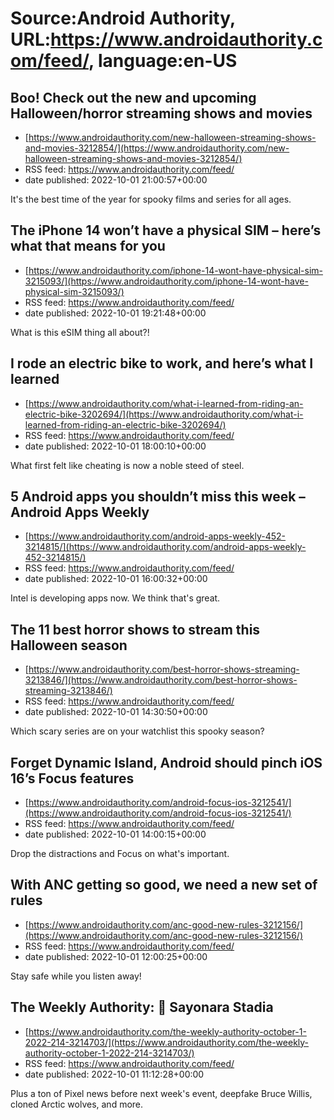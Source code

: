 # Source:Android Authority, URL:https://www.androidauthority.com/feed/, language:en-US

## Boo! Check out the new and upcoming Halloween/horror streaming shows and movies
 - [https://www.androidauthority.com/new-halloween-streaming-shows-and-movies-3212854/](https://www.androidauthority.com/new-halloween-streaming-shows-and-movies-3212854/)
 - RSS feed: https://www.androidauthority.com/feed/
 - date published: 2022-10-01 21:00:57+00:00

It's the best time of the year for spooky films and series for all ages.

## The iPhone 14 won’t have a physical SIM – here’s what that means for you
 - [https://www.androidauthority.com/iphone-14-wont-have-physical-sim-3215093/](https://www.androidauthority.com/iphone-14-wont-have-physical-sim-3215093/)
 - RSS feed: https://www.androidauthority.com/feed/
 - date published: 2022-10-01 19:21:48+00:00

What is this eSIM thing all about?!

## I rode an electric bike to work, and here’s what I learned
 - [https://www.androidauthority.com/what-i-learned-from-riding-an-electric-bike-3202694/](https://www.androidauthority.com/what-i-learned-from-riding-an-electric-bike-3202694/)
 - RSS feed: https://www.androidauthority.com/feed/
 - date published: 2022-10-01 18:00:10+00:00

What first felt like cheating is now a noble steed of steel.

## 5 Android apps you shouldn’t miss this week – Android Apps Weekly
 - [https://www.androidauthority.com/android-apps-weekly-452-3214815/](https://www.androidauthority.com/android-apps-weekly-452-3214815/)
 - RSS feed: https://www.androidauthority.com/feed/
 - date published: 2022-10-01 16:00:32+00:00

Intel is developing apps now. We think that's great.

## The 11 best horror shows to stream this Halloween season
 - [https://www.androidauthority.com/best-horror-shows-streaming-3213846/](https://www.androidauthority.com/best-horror-shows-streaming-3213846/)
 - RSS feed: https://www.androidauthority.com/feed/
 - date published: 2022-10-01 14:30:50+00:00

Which scary series are on your watchlist this spooky season?

## Forget Dynamic Island, Android should pinch iOS 16’s Focus features
 - [https://www.androidauthority.com/android-focus-ios-3212541/](https://www.androidauthority.com/android-focus-ios-3212541/)
 - RSS feed: https://www.androidauthority.com/feed/
 - date published: 2022-10-01 14:00:15+00:00

Drop the distractions and Focus on what's important.

## With ANC getting so good, we need a new set of rules
 - [https://www.androidauthority.com/anc-good-new-rules-3212156/](https://www.androidauthority.com/anc-good-new-rules-3212156/)
 - RSS feed: https://www.androidauthority.com/feed/
 - date published: 2022-10-01 12:00:25+00:00

Stay safe while you listen away!

## The Weekly Authority: 👋 Sayonara Stadia
 - [https://www.androidauthority.com/the-weekly-authority-october-1-2022-214-3214703/](https://www.androidauthority.com/the-weekly-authority-october-1-2022-214-3214703/)
 - RSS feed: https://www.androidauthority.com/feed/
 - date published: 2022-10-01 11:12:28+00:00

Plus a ton of Pixel news before next week's event, deepfake Bruce Willis, cloned Arctic wolves, and more.

